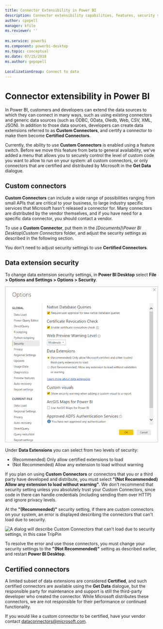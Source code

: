 ```yaml
---
title: Connector Extensibility in Power BI
description: Connector extensibility capabilities, features, security settings, and certified connectors
author: cpopell
manager: kfile
ms.reviewer: ''

ms.service: powerbi
ms.component: powerbi-desktop
ms.topic: conceptual
ms.date: 07/25/2018
ms.author: gepopell

LocalizationGroup: Connect to data
---
```


# Connector extensibility in Power BI

In Power BI, customers and developers can extend the data sources to which they can connect in many ways, such as using existing connectors and generic data sources (such as ODBC, OData, Oledb, Web, CSV, XML, JSON). In addition to those data sources, developers can create data extensions referred to as **Custom Connectors**, and certify a connector to make them become **Certified Connectors**.

Currently, the ability to use **Custom Connectors** is enabled using a feature switch. Before we move this feature from beta to general availability, we've added a menu that allows you to securely control the level of custom code you want to allow to run on your system: all custom connectors, or only connectors that are certified and distributed by Microsoft in the **Get Data** dialogue.

## Custom connectors

**Custom Connectors** can include a wide range of possibilities ranging from small APIs that are critical to your business, to large industry specific services that Microsoft hasn't released a connector for. Many connectors are distributed by the vendor themselves, and if you have need for a specific data connector, you should contact a vendor.

To use a **Custom Connector**, put them in the *\[Documents]\\Power BI Desktop\\Custom Connectors* folder, and adjust the security settings as described in the following section.

You don't need to adjust security settings to use **Certified Connectors**.

## Data extension security

To change data extension security settings, in **Power BI Desktop** select **File > Options and Settings > Options > Security**.

![Control whether you want to be able to load custom connectors with Data Extension Security options](media/desktop-connector-extensibility/data-extension-security-1.png)

Under **Data Extensions** you can select from two levels of security:

* (Recommended) Only allow certified extensions to load
* (Not Recommended) Allow any extension to load without warning

If you plan on using **Custom Connectors** or connectors that you or a third party have developed and distribute, you must select **"(Not Recommended) Allow any extension to load without warning"**. We don't recommend that security setting unless you absolutely trust your Custom Connectors, since code in there can handle credentials (including sending them over HTTP) and ignore privacy levels.

At the **"(Recommended)"** security setting, if there are custom connectors on your system, an error is displayed describing the connectors that can't load due to security.

![A dialog will describe Custom Connectors that can't load due to security settings, in this case TripPin](media/desktop-connector-extensibility/data-extension-security-2.png)

To resolve the error and use those connectors, you must change your security settings to the **"(Not Recommended)"** setting as described earlier, and restart **Power BI Desktop**.

## Certified connectors

A limited subset of data extensions are considered **Certified**, and such certified connectors are available using the **Get Data** dialogue, but the responsible party for maintenance and support is still the third-party developer who created the connector. While Microsoft distributes these connectors, we are not responsible for their performance or continued functionality.

If you would like a custom connector to be certified, have your vendor contact dataconnectors@microsoft.com.

